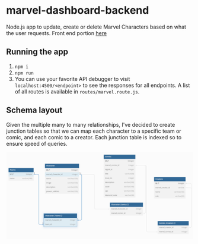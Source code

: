 # marvel-dashboard-backend

Node.js app to update, create or delete Marvel Characters based on what the user requests. Front end portion [here](https://github.com/rzhou10/marvel-dashboard)

## Running the app

1. `npm i`
2. `npm run`
3. You can use your favorite API debugger to visit `localhost:4500/<endpoint>` to see the responses for all endpoints. A list of all routes is available in `routes/marvel.route.js`.

## Schema layout

Given the multiple many to many relationships, I've decided to create junction tables so that we can map each character to a specific team or comic, and each comic to a creator. Each junction table is indexed so to ensure speed of queries. 

![Schema](schema_layout.png)